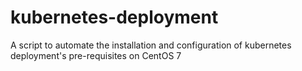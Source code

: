 # kubernetes-deployment
A script to automate the installation and configuration of kubernetes deployment's pre-requisites on CentOS 7

